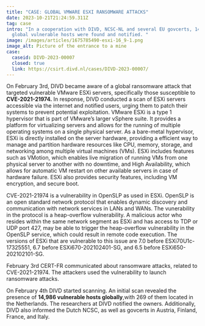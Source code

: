 ```yaml
---
title: "CASE: GLOBAL VMWARE ESXI RANSOMWARE ATTACKS"
date: 2023-10-21T21:24:59.311Z
tag: case
intro: "In a cooperation with DIVD, NCSC-NL and several EU govcerts, 14,986
  global vulnerable hosts were found and notified. "
image: /images/articles/1675785490-esxi-16_9-1.png
image_alt: Picture of the entrance to a mine
case:
  caseid: DIVD-2023-00007
  closed: true
  link: https://csirt.divd.nl/cases/DIVD-2023-00007/
---
```

On February 3rd, DIVD became aware of a global ransomware attack that targeted vulnerable VMware ESXi servers, specifically those susceptible to **CVE-2021-21974.** In response, DIVD conducted a scan of ESXi servers accessible via the internet and notified users, urging them to patch their systems to prevent potential exploitation. VMware ESXi is a type 1 hypervisor that is part of VMware’s larger vSphere suite. It provides a platform for virtualizing servers and allows for the running of multiple operating systems on a single physical server. As a bare-metal hypervisor, ESXi is directly installed on the server hardware, providing a efficient way to manage and partition hardware resources like CPU, memory, storage, and networking among multiple virtual machines (VMs). ESXi includes features such as VMotion, which enables live migration of running VMs from one physical server to another with no downtime, and High Availability, which allows for automatic VM restart on other available servers in case of hardware failure. ESXi also provides security features, including VM encryption, and secure boot.

CVE-2021-21974 is a vulnerability in OpenSLP as used in ESXi. OpenSLP is an open standard network protocol that enables dynamic discovery and communication with network services in LANs and WANs. The vunerability in the protocol is a heap-overflow vulnerability. A malicious actor who resides within the same network segment as ESXi and has access to TDP or UDP port 427, may be able to trigger the heap-overflow vulnerability in the OpenSLP service, which could result in remote code execution. The versions of ESXi that are vulnerable to this issue are 7.0 before ESXi70U1c-17325551, 6.7 before ESXi670-202102401-SG, and 6.5 before ESXi650-202102101-SG.

February 3rd CERT-FR communicated about ransomware attacks, related to CVE-2021-21974. The attackers used the vulnerability to launch ransomware attacks.

On February 4th DIVD started scanning. An initial scan revealed the presence of **14,986 vulnerable hosts globally**,with 269 of them located in the Netherlands. The researchers at DIVD notified the owners. Additionally, DIVD also informed the Dutch NCSC, as well as govcerts in Austria, Finland, France, and Italy.